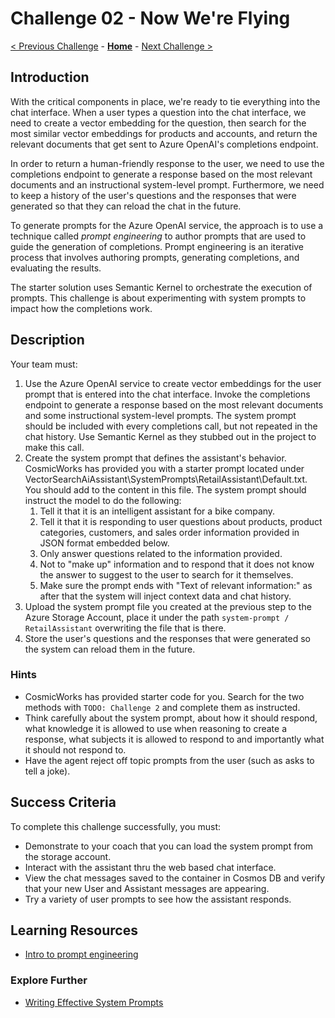 # Challenge 02 - Now We're Flying

[< Previous Challenge](./Challenge-01.md) - **[Home](../README.md)** - [Next Challenge >](./Challenge-03.md)

## Introduction

With the critical components in place, we're ready to tie everything into the chat interface. When a user types a question into the chat interface, we need to create a vector embedding for the question, then search for the most similar vector embeddings for products and accounts, and return the relevant documents that get sent to Azure OpenAI's completions endpoint.

In order to return a human-friendly response to the user, we need to use the completions endpoint to generate a response based on the most relevant documents and an instructional system-level prompt. Furthermore, we need to keep a history of the user's questions and the responses that were generated so that they can reload the chat in the future.

To generate prompts for the Azure OpenAI service, the approach is to use a technique called *prompt engineering* to author prompts that are used to guide the generation of completions. Prompt engineering is an iterative process that involves authoring prompts, generating completions, and evaluating the results. 

The starter solution uses Semantic Kernel to orchestrate the execution of prompts. This challenge is about experimenting with system prompts to impact how the completions work.

## Description

Your team must:

1. Use the Azure OpenAI service to create vector embeddings for the user prompt that is entered into the chat interface. Invoke the completions endpoint to generate a response based on the most relevant documents and some instructional system-level prompts. The system prompt should be included with every completions call, but not repeated in the chat history. Use Semantic Kernel as they stubbed out in the project to make this call. 
2. Create the system prompt that defines the assistant's behavior. CosmicWorks has provided you with a starter prompt located under VectorSearchAiAssistant\SystemPrompts\RetailAssistant\Default.txt. You should add to the content in this file. The system prompt should instruct the model to do the following:
   1. Tell it that it is an intelligent assistant for a bike company.
   2. Tell it that it is responding to user questions about products, product categories, customers, and sales order information provided in JSON format embedded below.
   3. Only answer questions related to the information provided.
   4. Not to "make up" information and to respond that it does not know the answer to suggest to the user to search for it themselves.
   5. Make sure the prompt ends with "Text of relevant information:" as after that the system will inject context data and chat history. 
3. Upload the system prompt file you created at the previous step to the Azure Storage Account, place it under the path `system-prompt / RetailAssistant` overwriting the file that is there.
4. Store the user's questions and the responses that were generated so the system can reload them in the future.

### Hints

- CosmicWorks has provided starter code for you. Search for the two methods with `TODO: Challenge 2` and complete them as instructed.
- Think carefully about the system prompt, about how it should respond, what knowledge it is allowed to use when reasoning to create a response, what subjects it is allowed to respond to and importantly what it should not respond to.
- Have the agent reject off topic prompts from the user (such as asks to tell a joke).

## Success Criteria

To complete this challenge successfully, you must:

- Demonstrate to your coach that you can load the system prompt from the storage account.
- Interact with the assistant thru the web based chat interface.
- View the chat messages saved to the container in Cosmos DB and verify that your new User and Assistant messages are appearing.
- Try a variety of user prompts to see how the assistant responds.

## Learning Resources

- [Intro to prompt engineering](https://learn.microsoft.com/en-us/azure/cognitive-services/openai/concepts/prompt-engineering)

### Explore Further

- [Writing Effective System Prompts](https://learn.microsoft.com/azure/cognitive-services/openai/concepts/system-message)
